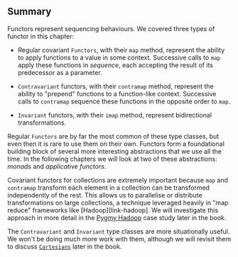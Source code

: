 ## Summary

Functors represent sequencing behaviours.
We covered three types of functor in this chapter:

- Regular covariant `Functors`, with their `map` method,
  represent the ability to apply functions
  to a value in some context.
  Successive calls to `map`
  apply these functions in *sequence*,
  each accepting the result of its predecessor
  as a parameter.

- `Contravariant` functors, with their `contramap` method,
  represent the ability to "prepend" functions
  to a function-like context.
  Successive calls to `contramap`
  sequence these functions in the opposite order to `map`.

- `Invariant` functors, with their `imap` method,
  represent bidirectional transformations.

Regular `Functors` are by far the most common of these type classes,
but even then it is rare to use them on their own.
Functors form a foundational building block of
several more interesting abstractions that we use all the time.
In the following chapters we will look at two of these abstractions:
*monads* and *applicative functors*.

Covariant functors for collections
are extremely important because `map` and `contramap`
transform each element in a collection
can be transformed independently of the rest.
This allows us to parallelise or distribute
transformations on large collections,
a technique leveraged heavily in
"map reduce" frameworks like [Hadoop][link-hadoop].
We will investigate this approach in more detail in the
[Pygmy Hadoop](#map-reduce) case study later in the book.

The `Contravariant` and `Invariant` type classes
are more situationally useful.
We won't be doing much more work with them,
although we will revisit them
to discuss [`Cartesians`](#cartesian)
later in the book.
